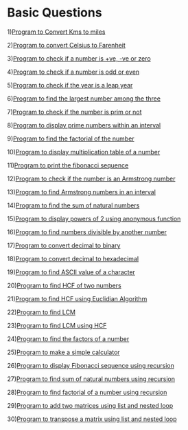 # Basic Questions

1)[Program to Convert Kms to miles](https://github.com/Dev-John125/Python/blob/main/problems/01_Kms_to_miles.ipynb)

2)[Program to convert Celsius to Farenheit](https://github.com/Dev-John125/Python/blob/main/problems/02_Celcius_To_Farhanheit.ipynb)

3)[Program to check if a number is +ve, -ve or zero](https://github.com/Dev-John125/Python/blob/main/problems/03_Positive_Negative_Zero.ipynb)

4)[Program to check if a number is odd or even](https://github.com/Dev-John125/Python/blob/main/problems/04_Odd_Even.ipynb)

5)[Program to check if the year is a leap year](https://github.com/Dev-John125/Python/blob/main/problems/05_LeapYear.ipynb)

6)[Program to find the largest number among the three](https://github.com/Dev-John125/Python/blob/main/problems/06_Largest_Among_Three.ipynb)

7)[Program to check if the number is prim or not](https://github.com/Dev-John125/Python/blob/main/problems/07_Prime.ipynb)

8)[Program to display prime numbers within an interval](https://github.com/Dev-John125/Python/blob/main/problems/08_Prime_Within_A_Range.ipynb)

9)[Program to find the factorial of the number](https://github.com/Dev-John125/Python/blob/main/problems/09_Factorial.ipynb)

10)[Program to display multiplication table of a number](https://github.com/Dev-John125/Python/blob/main/problems/10_Multiplication_Table.ipynb)

11)[Program to print the fibonacci sequence](https://github.com/Dev-John125/Python/blob/main/problems/11_Fibonacci_Series.ipynb)

12)[Program to check if the number is an Armstrong number](https://github.com/Dev-John125/Python/blob/main/problems/12_Armstrong.ipynb)

13)[Program to find Armstrong numbers in an interval](https://github.com/Dev-John125/Python/blob/main/problems/13_Armstrong_interval.ipynb)

14)[Program to find the sum of natural numbers](https://github.com/Dev-John125/Python/blob/main/problems/14_Sum_of_natural_numbers.ipynb)

15)[Program to display powers of 2 using anonymous function](https://github.com/Dev-John125/Python/blob/main/problems/15_Powers_of_2_anonymous_function.ipynb)

16)[Program to find numbers divisible by another number](https://github.com/Dev-John125/Python/blob/main/problems/16_Divisibility_problem.ipynb)

17)[Program to convert decimal to binary](https://github.com/Dev-John125/Python/blob/main/problems/17_Decimal_To_Binary.ipynb)

18)[Program to convert decimal to hexadecimal](https://github.com/Dev-John125/Python/blob/main/problems/18_Decimal_To_Hexadecimal.ipynb)

19)[Program to find ASCII value of a character](https://github.com/Dev-John125/Python/blob/main/problems/19_Finding_Ascii_values.ipynb)

20)[Program to find HCF of two numbers](https://github.com/Dev-John125/Python/blob/main/problems/20_HCF.ipynb)

21)[Program to find HCF using Euclidian Algorithm](https://github.com/Dev-John125/Python/blob/main/problems/21_HCF_using_Euclidian_Algo.ipynb)

22)[Program to find LCM](https://github.com/Dev-John125/Python/blob/main/problems/22_LCM.ipynb)

23)[Program to find LCM using HCF](https://github.com/Dev-John125/Python/blob/main/problems/23_LCM_using_GCD.ipynb)

24)[Program to find the factors of a number](https://github.com/Dev-John125/Python/blob/main/problems/24_Factors.ipynb)

25)[Program to make a simple calculator](https://github.com/Dev-John125/Python/blob/main/problems/25_Simple_Calculator.ipynb)

26)[Program to display Fibonacci sequence using recursion](https://github.com/Dev-John125/Python/blob/main/problems/26_Fibonacci_recursion.ipynb)

27)[Program to find sum of natural numbers using recursion](https://github.com/Dev-John125/Python/blob/main/problems/27_Sum_of_natural_numbers_recursion.ipynb)

28)[Program to find factorial of a number using recursion](https://github.com/Dev-John125/Python/blob/main/problems/28_Factorial_recursion.ipynb)

29)[Program to add two matrices using list and nested loop](https://github.com/Dev-John125/Python/blob/main/problems/29_Adding_Matrices.ipynb)

30)[Program to transpose a matrix using list and nested loop](https://github.com/Dev-John125/Python/blob/main/problems/30_Transpose_Matrix_loop_list.ipynb)
